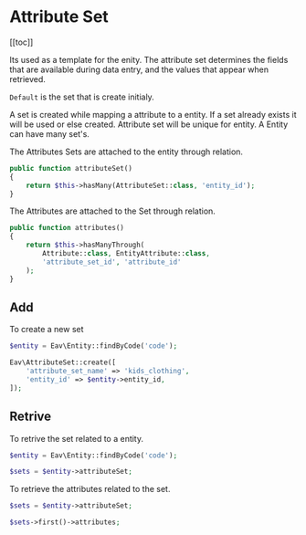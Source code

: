 # Attribute Set

[[toc]]

Its used as a template for the enity. The attribute set determines the fields that are available during data entry, and the values that appear when retrieved.

`Default` is the set that is create initialy.

A set is created while mapping a attribute to a entity. If a set already exists it will be used or else created. Attribute set will be unique for entity. A Entity can have many set's.

The Attributes Sets are attached to the entity through relation.

```php
public function attributeSet()
{
    return $this->hasMany(AttributeSet::class, 'entity_id');
}
```

The Attributes are attached to the Set through relation.

```php
public function attributes()
{
    return $this->hasManyThrough(
    	Attribute::class, EntityAttribute::class, 
    	'attribute_set_id', 'attribute_id'
    );
}
```

## Add

To create a new set

```php
$entity = Eav\Entity::findByCode('code');

Eav\AttributeSet::create([
    'attribute_set_name' => 'kids_clothing',
    'entity_id' => $entity->entity_id,
]);
```

## Retrive

To retrive the set related to a entity.

```php
$entity = Eav\Entity::findByCode('code');

$sets = $entity->attributeSet;

```
To retrieve the attributes related to the set.

```php
$sets = $entity->attributeSet;

$sets->first()->attributes;
```